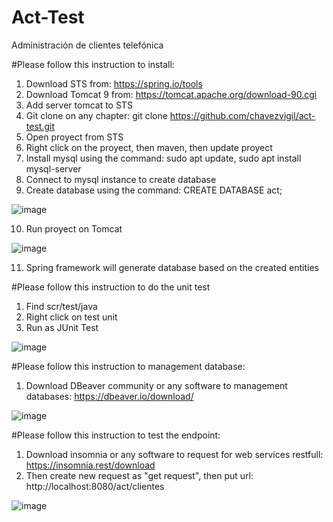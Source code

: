 # Act-Test
Administración de clientes telefónica

#Please follow this instruction to install:

1. Download STS from: https://spring.io/tools
2. Download Tomcat 9 from: https://tomcat.apache.org/download-90.cgi 
3. Add server tomcat to STS
4. Git clone on any chapter: git clone https://github.com/chavezvigil/act-test.git 
5. Open proyect from STS
6. Right click on the proyect, then maven, then update proyect
7. Install mysql using the command: sudo apt update, sudo apt install mysql-server
8. Connect to mysql instance to create database
9. Create database using the command: CREATE DATABASE act;

![image](https://user-images.githubusercontent.com/2258381/146680689-dc59d512-c192-4737-ab97-43cf50f68151.png)

10. Run proyect on Tomcat

![image](https://user-images.githubusercontent.com/2258381/146679846-4766fbc6-fcb0-48b8-b380-09224166c242.png)

11. Spring framework will generate database based on the created entities

#Please follow this instruction to do the unit test

1. Find scr/test/java
2. Right click on test unit
3. Run as JUnit Test

![image](https://user-images.githubusercontent.com/2258381/146685553-264ecdaf-c1c1-4fda-8a7b-a950da42b5c6.png)

#Please follow this instruction to management database:

1. Download DBeaver community or any software to management databases: https://dbeaver.io/download/

![image](https://user-images.githubusercontent.com/2258381/146680912-2f80d9ce-ef96-4501-81cd-ce8f6501e8af.png)

#Please follow this instruction to test the endpoint:

1. Download insomnia or any software to request for web services restfull: https://insomnia.rest/download
2. Then create new request as "get request", then put url: http://localhost:8080/act/clientes

![image](https://user-images.githubusercontent.com/2258381/146801475-3ca3338d-deb7-4a70-9945-c02a5d9cfdaa.png)



